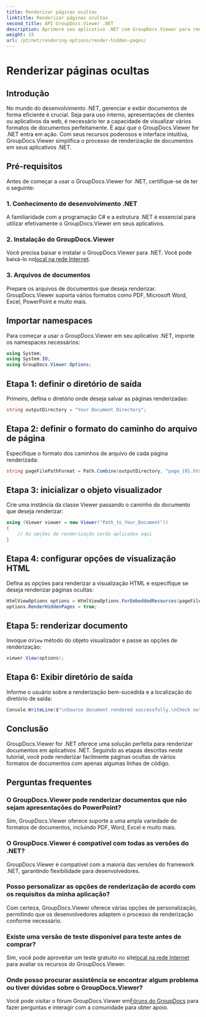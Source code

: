 ```yaml
---
title: Renderizar páginas ocultas
linktitle: Renderizar páginas ocultas
second_title: API GroupDocs.Viewer .NET
description: Aprimore seu aplicativo .NET com GroupDocs.Viewer para renderização perfeita de documentos. Siga nosso guia passo a passo para renderizar páginas ocultas sem esforço.
weight: 15
url: /pt/net/rendering-options/render-hidden-pages/
---
```


# Renderizar páginas ocultas

## Introdução
No mundo do desenvolvimento .NET, gerenciar e exibir documentos de forma eficiente é crucial. Seja para uso interno, apresentações de clientes ou aplicativos da web, é necessário ter a capacidade de visualizar vários formatos de documentos perfeitamente. É aqui que o GroupDocs.Viewer for .NET entra em ação. Com seus recursos poderosos e interface intuitiva, GroupDocs.Viewer simplifica o processo de renderização de documentos em seus aplicativos .NET.
## Pré-requisitos
Antes de começar a usar o GroupDocs.Viewer for .NET, certifique-se de ter o seguinte:
### 1. Conhecimento de desenvolvimento .NET
A familiaridade com a programação C# e a estrutura .NET é essencial para utilizar efetivamente o GroupDocs.Viewer em seus aplicativos.
### 2. Instalação do GroupDocs.Viewer
 Você precisa baixar e instalar o GroupDocs.Viewer para .NET. Você pode baixá-lo no[local na rede Internet](https://releases.groupdocs.com/viewer/net/).
### 3. Arquivos de documentos
Prepare os arquivos de documentos que deseja renderizar. GroupDocs.Viewer suporta vários formatos como PDF, Microsoft Word, Excel, PowerPoint e muito mais.

## Importar namespaces
Para começar a usar o GroupDocs.Viewer em seu aplicativo .NET, importe os namespaces necessários:
```csharp
using System;
using System.IO;
using GroupDocs.Viewer.Options;
```
## Etapa 1: definir o diretório de saída
Primeiro, defina o diretório onde deseja salvar as páginas renderizadas:
```csharp
string outputDirectory = "Your Document Directory";
```
## Etapa 2: definir o formato do caminho do arquivo de página
Especifique o formato dos caminhos de arquivo de cada página renderizada:
```csharp
string pageFilePathFormat = Path.Combine(outputDirectory, "page_{0}.html");
```
## Etapa 3: inicializar o objeto visualizador
Crie uma instância da classe Viewer passando o caminho do documento que deseja renderizar:
```csharp
using (Viewer viewer = new Viewer("Path_to_Your_Document"))
{
    // As opções de renderização serão aplicadas aqui
}
```
## Etapa 4: configurar opções de visualização HTML
Defina as opções para renderizar a visualização HTML e especifique se deseja renderizar páginas ocultas:
```csharp
HtmlViewOptions options = HtmlViewOptions.ForEmbeddedResources(pageFilePathFormat);
options.RenderHiddenPages = true;
```
## Etapa 5: renderizar documento
 Invoque o`View` método do objeto visualizador e passe as opções de renderização:
```csharp
viewer.View(options);
```
## Etapa 6: Exibir diretório de saída
Informe o usuário sobre a renderização bem-sucedida e a localização do diretório de saída:
```csharp
Console.WriteLine($"\nSource document rendered successfully.\nCheck output in {outputDirectory}.");
```

## Conclusão
GroupDocs.Viewer for .NET oferece uma solução perfeita para renderizar documentos em aplicativos .NET. Seguindo as etapas descritas neste tutorial, você pode renderizar facilmente páginas ocultas de vários formatos de documentos com apenas algumas linhas de código.
## Perguntas frequentes
### O GroupDocs.Viewer pode renderizar documentos que não sejam apresentações do PowerPoint?
Sim, GroupDocs.Viewer oferece suporte a uma ampla variedade de formatos de documentos, incluindo PDF, Word, Excel e muito mais.
### O GroupDocs.Viewer é compatível com todas as versões do .NET?
GroupDocs.Viewer é compatível com a maioria das versões do framework .NET, garantindo flexibilidade para desenvolvedores.
### Posso personalizar as opções de renderização de acordo com os requisitos da minha aplicação?
Com certeza, GroupDocs.Viewer oferece várias opções de personalização, permitindo que os desenvolvedores adaptem o processo de renderização conforme necessário.
### Existe uma versão de teste disponível para teste antes de comprar?
Sim, você pode aproveitar um teste gratuito no site[local na rede Internet](https://releases.groupdocs.com/) para avaliar os recursos do GroupDocs.Viewer.
### Onde posso procurar assistência se encontrar algum problema ou tiver dúvidas sobre o GroupDocs.Viewer?
 Você pode visitar o fórum GroupDocs.Viewer em[Fóruns do GroupDocs](https://forum.groupdocs.com/c/viewer/9) para fazer perguntas e interagir com a comunidade para obter apoio.